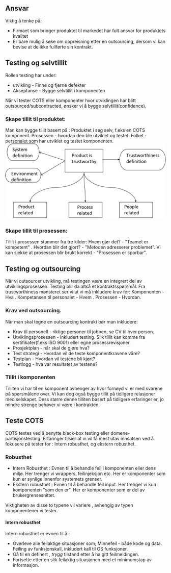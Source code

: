 
## Ansvar
Viktig å tenke på:

* Firmaet som bringer produktet til markedet har fult ansvar for produktets kvalitet
* Er bare mulig å søke om oppreisning etter en outsourcing, dersom vi kan bevise at de ikke fullførte sin kontrakt.

## Testing og selvtillit
Rollen testing har under:

* utvikling - Finne og fjerne defekter
* Akseptanse - Bygge selvtillit i komponenten

Når vi tester COTS eller komponenter hvor utviklingen har blitt outsourced/subcontracted, ønsker vi å bygge selvtillit(confidence).

### Skape tillit til produktet:
Man kan bygge tillit basert på : Produktet i seg selv, f.eks en COTS komponent. Prosessen - hvordan den ble utviklet og testet. Folket - personalet som har utviklet og testet komponenten. 
![Product trustworthiness pattern](img/2.png)

### Skape tillit til prosessen:
Tillit i prosessen stammer fra tre kilder:
Hvem gjør det? - "Teamet er kompetent" . Hvordan blir det gjort? - "Metoden adresserer problemet". Vi kan sjekke at prosessen blir brukt korrekt - "Prosessen er sporbar".

## Testing og outsourcing
Når vi outsourcer utvikling, må testingen være en integrert del av utviklingsprosessen. Testing blir da altså et kontraktsspørsmål. Fra trustworthiness mønsteret ser vi at vi må inkludere krav for:
Komponenten - Hva . Kompetansen til personalet - Hvem . Prosessen - Hvordan.

### Krav ved outsourcing. 
Når man skal tegne en outsourcing kontrakt bør man inkludere: 

* Krav til personell - riktige personer til jobben, se CV til hver person.
* Utviklingsprosessen - inkludert testing. Slik tillit kan komme fra sertifikater(f.eks ISO 9001) eller egne prosessrevisjoner. 
* Prosjektplan - når skal de gjøre hva?
* Test strategi - Hvordan vil de teste komponentkravene våre?
* Testplan - Hvordan vil testene bli kjørt?
* Testlogg - hva var resultatet av testene?

### Tillit i komponenten
Tilliten vi har til en komponent avhenger av hvor fornøyd vi er med svarene på spørsmålene over. Vi kan dog også bygge tillit på tidligere relasjoner med selskapet. Dess større denne tilliten basert på tidligere erfaringer er, jo mindre strenge behøver vi være i kontrakten. 

## Teste COTS
COTS testes ved å benytte black-box testing eller domene-partisjonstesting. Erfaringer tilsier at vi vil få mest utav innsatsen ved å fokusere på tester for : Intern robusthet, og ekstern robusthet.

### Robusthet

* Intern Robusthet : Evnen til å behandle feil i komponenten eller dens miljø. Her trenger vi wrappers, feilinjeksjon etc. Her er komponenter som kun er synlige innenfor systemets grenser. 
* Ekstern robusthet : Evnen til å behandle feil input. Her trenger vi kun komponenten "som den er". Her er komponenter som er del av brukergrensesnittet. 

Viktigheten av disse to typene vil variere , avhengig av typen komponentener vi tester. 

#### Intern robusthet
Intern robusthet er evnen til å :

* Overleve alle feilaktige situasjoner som; Minnefeil - både kode og data. Feiling av funksjonskall, inkludert kall til OS funksjoner.
* Gå til en definert , _trygg_ tilstand etter å ha gitt feilmeldingen. 
* Fortsette etter en slik feilaktig situasjonen med et minimumstap av informasjon.